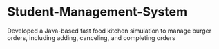 # Student-Management-System
Developed a Java-based fast food kitchen simulation to manage burger orders, including adding, canceling, and completing orders
